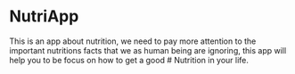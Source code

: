 # NutriApp
This is an app about nutrition, we need to pay more attention to the important nutritions facts that we as human being are ignoring, this app will help you to be focus on how to get a good # Nutrition in your life.

